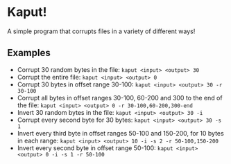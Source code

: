 # Kaput!
A simple program that corrupts files in a variety of different ways!

## Examples
* Corrupt 30 random bytes in the file: ```kaput <input> <output> 30```
* Corrupt the entire file: ```kaput <input> <output> 0```
* Corrupt 30 bytes in offset range 30-100: ```kaput <input> <output> 30 -r 30-100```
* Corrupt all bytes in offset ranges 30-100, 60-200 and 300 to the end of the file: ```kaput <input> <output> 0 -r 30-100,60-200,300-end```
* Invert 30 random bytes in the file: ```kaput <input> <output> 30 -i```
* Corrupt every second byte for 30 bytes: ```kaput <input> <output> 30 -s 1```
* Invert every third byte in offset ranges 50-100 and 150-200, for 10 bytes in each range: ```kaput <input> <output> 10 -i -s 2 -r 50-100,150-200```
* Invert every second byte in offset range 50-100: ```kaput <input> <output> 0 -i -s 1 -r 50-100```